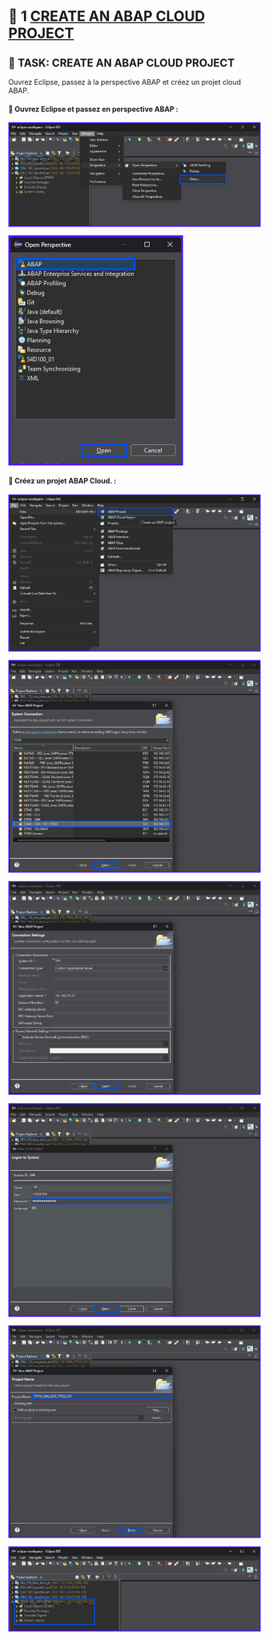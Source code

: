 # 🌸 1 [CREATE AN ABAP CLOUD PROJECT](https://learning.sap.com/learning-journeys/acquire-core-abap-skills/taking-a-first-look-at-abap_deb518e7-5030-48b9-9389-6507b48cf524)

## 🌸 TASK: CREATE AN ABAP CLOUD PROJECT

Ouvrez Eclipse, passez à la perspective ABAP et créez un projet cloud ABAP.

#### 💮 **Ouvrez Eclipse et passez en perspective ABAP** :

![](./assets/Capture%20d’écran%202025-08-05%20110855.png)

![](./assets/Capture%20d’écran%202025-08-05%20112159.png)

#### 💮 **Créez un projet ABAP Cloud.** :

![](./assets/Capture%20d’écran%202025-08-05%20111626.png)

![](./assets/Capture%20d’écran%202025-08-05%20111743.png)

![](./assets/Capture%20d’écran%202025-08-05%20111822.png)

![](./assets/Capture%20d’écran%202025-08-05%20111903.png)

![](./assets/Capture%20d’écran%202025-08-05%20112008.png)

![](./assets/Capture%20d’écran%202025-08-05%20112107.png)
